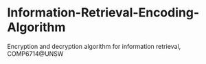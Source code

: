 # Information-Retrieval-Encoding-Algorithm
Encryption and decryption algorithm for information retrieval, COMP6714@UNSW

